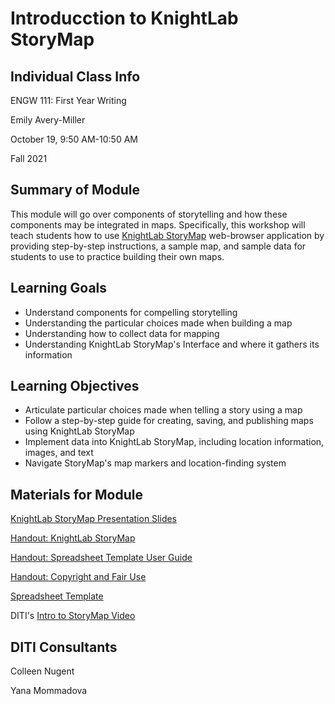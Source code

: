 <h1> Introducction to KnightLab StoryMap </h1>

<h2> Individual Class Info </h2>

ENGW 111: First Year Writing

Emily Avery-Miller

October 19, 9:50 AM-10:50 AM

Fall 2021

<h2> Summary of Module </h2>

This module will go over components of storytelling and how these components may be integrated in maps. Specifically, this workshop will teach students how to use [KnightLab StoryMap](http://storymap.knightlab.com/) web-browser application by providing step-by-step instructions, a sample map, and sample data for students to use to practice building their own maps. 

<h2> Learning Goals </h2>

* Understand components for compelling storytelling
* Understanding the particular choices made when building a map
* Understanding how to collect data for mapping
* Understanding KnightLab StoryMap's Interface and where it gathers its information

<h2> Learning Objectives </h2>

* Articulate particular choices made when telling a story using a map
* Follow a step-by-step guide for creating, saving, and publishing maps using KnightLab StoryMap
* Implement data into KnightLab StoryMap, including location information, images, and text
* Navigate StoryMap's map markers and location-finding system

<h2> Materials for Module </h2>

[KnightLab StoryMap Presentation Slides]()

[Handout: KnightLab StoryMap](https://github.com/NULabNortheastern/digitalassignmentshowcase/blob/master/mapping/avery-miller-firstyearwriting-fall2021-storymap/StoryMap%20Handout.pdf) 

[Handout: Spreadsheet Template User Guide](https://github.com/NULabNortheastern/digitalassignmentshowcase/blob/master/mapping/avery-miller-firstyearwriting-fall2021-storymap/Handout_Storymap-Spreadsheet-Template.pdf) 

[Handout: Copyright and Fair Use](https://github.com/NULabNortheastern/digitalassignmentshowcase/blob/master/mapping/avery-miller-firstyearwriting-fall2021-storymap/Copyright-fair-use-handout.pdf)

[Spreadsheet Template](https://docs.google.com/spreadsheets/d/1bGPGdqDG_N42nPODBgWL718iv-711S36IhmkfvL1wmo/edit#gid=0)

DITI's [Intro to StoryMap Video](https://youtu.be/X33ud7RYZFg)

<h2> DITI Consultants </h2>

Colleen Nugent

Yana Mommadova
